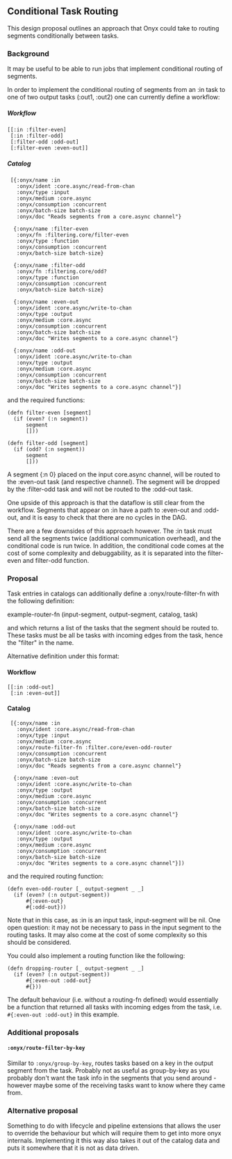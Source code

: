 ## Conditional Task Routing

This design proposal outlines an approach that Onyx could take to routing
segments conditionally between tasks.

### Background

It may be useful to be able to run jobs that implement conditional routing of segments.

In order to implement the conditional routing of segments from an :in task to
one of two output tasks (:out1, :out2) one can currently define a workflow:

##### Workflow
```
[[:in :filter-even] 
 [:in :filter-odd] 
 [:filter-odd :odd-out] 
 [:filter-even :even-out]]
```

##### Catalog
```
 [{:onyx/name :in
   :onyx/ident :core.async/read-from-chan
   :onyx/type :input
   :onyx/medium :core.async
   :onyx/consumption :concurrent
   :onyx/batch-size batch-size
   :onyx/doc "Reads segments from a core.async channel"}

  {:onyx/name :filter-even
   :onyx/fn :filtering.core/filter-even
   :onyx/type :function
   :onyx/consumption :concurrent
   :onyx/batch-size batch-size}

  {:onyx/name :filter-odd
   :onyx/fn :filtering.core/odd?
   :onyx/type :function
   :onyx/consumption :concurrent
   :onyx/batch-size batch-size}

  {:onyx/name :even-out
   :onyx/ident :core.async/write-to-chan
   :onyx/type :output
   :onyx/medium :core.async
   :onyx/consumption :concurrent
   :onyx/batch-size batch-size
   :onyx/doc "Writes segments to a core.async channel"}

  {:onyx/name :odd-out
   :onyx/ident :core.async/write-to-chan
   :onyx/type :output
   :onyx/medium :core.async
   :onyx/consumption :concurrent
   :onyx/batch-size batch-size
   :onyx/doc "Writes segments to a core.async channel"}]
```

and the required functions:

```
(defn filter-even [segment]
  (if (even? (:n segment))
      segment
      []))

(defn filter-odd [segment]
  (if (odd? (:n segment))
      segment
      []))
```

A segment {:n 0} placed on the input core.async channel, will be routed to the
:even-out task (and respective channel). The segment will be dropped by the
:filter-odd task and will not be routed to the :odd-out task.

One upside of this approach is that the dataflow is still clear from the
workflow. Segments that appear on :in have a path to :even-out and :odd-out,
and it is easy to check that there are no cycles in the DAG.

There are a few downsides of this approach however. The :in task must send all
the segments twice (additional communication overhead), and the conditional
code is run twice. In addition, the conditional code comes at the cost of some
complexity and debuggability, as it
is separated into the filter-even and filter-odd function.

### Proposal

Task entries in catalogs can additionally define a :onyx/route-filter-fn
with the following definition:

example-router-fn (input-segment, output-segment, catalog, task) 

and which returns a list of the tasks that the segment should be routed to.
These tasks must be all be  tasks with incoming edges from the task, hence the
"filter" in the name.

Alternative definition under this format:


#### Workflow
```
[[:in :odd-out] 
 [:in :even-out]]
```

#### Catalog
```
 [{:onyx/name :in
   :onyx/ident :core.async/read-from-chan
   :onyx/type :input
   :onyx/medium :core.async
   :onyx/route-filter-fn :filter.core/even-odd-router
   :onyx/consumption :concurrent
   :onyx/batch-size batch-size
   :onyx/doc "Reads segments from a core.async channel"}

  {:onyx/name :even-out
   :onyx/ident :core.async/write-to-chan
   :onyx/type :output
   :onyx/medium :core.async
   :onyx/consumption :concurrent
   :onyx/batch-size batch-size
   :onyx/doc "Writes segments to a core.async channel"}

  {:onyx/name :odd-out
   :onyx/ident :core.async/write-to-chan
   :onyx/type :output
   :onyx/medium :core.async
   :onyx/consumption :concurrent
   :onyx/batch-size batch-size
   :onyx/doc "Writes segments to a core.async channel"}])
```

and the required routing function:

```
(defn even-odd-router [_ output-segment _ _]
  (if (even? (:n output-segment))
      #{:even-out}
      #{:odd-out}))
```

Note that in this case, as :in is an input task, input-segment will be nil. One
open question: it may not be necessary to pass in the input segment to the
routing tasks. It may also come at the cost of some complexity so this should
be considered. 

You could also implement a routing function like the following:

```
(defn dropping-router [_ output-segment _ _]
  (if (even? (:n output-segment))
      #{:even-out :odd-out}
      #{}))
```

The default behaviour (i.e. without a routing-fn defined) would essentially be
a function that returned all tasks with incoming edges from the task, i.e.
``` #{:even-out :odd-out} ``` 
in this example.

### Additional proposals

#### ``` :onyx/route-filter-by-key ```

Similar to ``` :onyx/group-by-key ```, routes tasks based on a key in the
output segment from the task. Probably not as useful as group-by-key as you
probably don't want the task info in the segments that you send around -
however maybe some of the receiving tasks want to know where they came from.

### Alternative proposal

Something to do with lifecycle and pipeline extensions that allows the user to
override the behaviour but which will require them to get into more onyx
internals. Implementing it this way also takes it out of the catalog data and
puts it somewhere that it is not as data driven.

